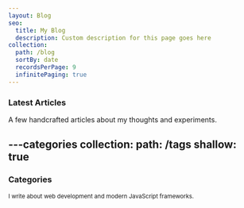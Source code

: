 ```yaml
---
layout: Blog
seo:
  title: My Blog
  description: Custom description for this page goes here
collection:
  path: /blog
  sortBy: date
  recordsPerPage: 9
  infinitePaging: true
---
```


### Latest Articles

A few handcrafted articles about my thoughts and experiments.

---categories
collection:
path: /tags
shallow: true
---

### Categories

<small>I write about web development and modern JavaScript frameworks.</small>
